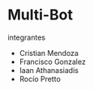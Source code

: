 # Multi-Bot
integrantes

- Cristian Mendoza 
- Francisco Gonzalez
- Iaan Athanasiadis 
- Rocío Pretto  

